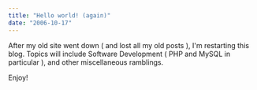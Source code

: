 ```yaml
---
title: "Hello world! (again)"
date: "2006-10-17"
---
```


After my old site went down ( and lost all my old posts ), I'm restarting this blog. Topics will include Software Development ( PHP and MySQL in particular ), and other miscellaneous ramblings.

Enjoy!

